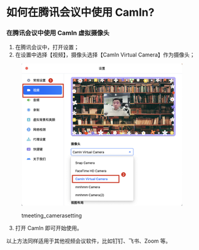 # 如何在腾讯会议中使用 CamIn?

### 在腾讯会议中使用 CamIn 虚拟摄像头

1. 在腾讯会议中，打开设置；
2. 在设置中选择【视频】，摄像头选择【CamIn Virtual Camera】作为摄像头；

<figure><img src="../.gitbook/assets/image (3).png" alt=""><figcaption><p>tmeeting_camerasetting</p></figcaption></figure>

3. 打开 CamIn 即可开始使用。

以上方法同样适用于其他视频会议软件，比如钉钉、飞书、Zoom 等。
